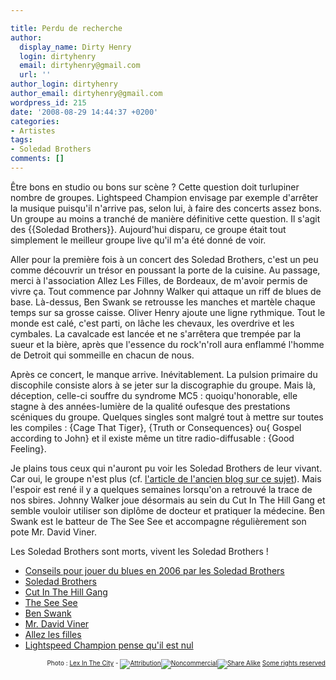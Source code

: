 ```yaml
---

title: Perdu de recherche
author:
  display_name: Dirty Henry
  login: dirtyhenry
  email: dirtyhenry@gmail.com
  url: ''
author_login: dirtyhenry
author_email: dirtyhenry@gmail.com
wordpress_id: 215
date: '2008-08-29 14:44:37 +0200'
categories:
- Artistes
tags:
- Soledad Brothers
comments: []
---
```

Être bons en studio ou bons sur scène ? Cette question doit turlupiner nombre de groupes. Lightspeed Champion envisage par exemple d'arrêter la musique puisqu'il n'arrive pas, selon lui, à faire des concerts assez bons. Un groupe au moins a tranché de manière définitive cette question. Il s'agit des {{Soledad Brothers}}. Aujourd'hui disparu, ce groupe était tout simplement le meilleur groupe live qu'il m'a été donné de voir.

Aller pour la première fois à un concert des Soledad Brothers, c'est un peu comme découvrir un trésor en poussant la porte de la cuisine. Au passage, merci à l'association Allez Les Filles, de Bordeaux, de m'avoir permis de vivre ça. Tout commence par Johnny Walker qui attaque un riff de blues de base. Là-dessus, Ben Swank se retrousse les manches et martèle chaque temps sur sa grosse caisse. Oliver Henry ajoute une ligne rythmique. Tout le monde est calé, c'est parti, on lâche les chevaux, les overdrive et les cymbales. La cavalcade est lancée et ne s'arrêtera que trempée par la sueur et la bière, après que l'essence du rock'n'roll aura enflammé l'homme de Detroit qui sommeille en chacun de nous.

Après ce concert, le manque arrive. Inévitablement. La pulsion primaire du discophile consiste alors à se jeter sur la discographie du groupe. Mais là, déception, celle-ci souffre du syndrome MC5 : quoiqu'honorable, elle stagne à des années-lumière de la qualité oufesque des prestations scéniques du groupe. Quelques singles sont malgré tout à mettre sur toutes les compiles : {Cage That Tiger}, {Truth or Consequences} ou{ Gospel according to John} et il existe même un titre radio-diffusable : {Good Feeling}.

Je plains tous ceux qui n'auront pu voir les Soledad Brothers de leur vivant. Car oui, le groupe n'est plus (cf. <a href="http://deadroosterrecords.blogspot.com/2006/06/les-soledad-brothers-sont-morts-vivent.html">l'article de l'ancien blog sur ce sujet</a>). Mais l'espoir est rené il y a quelques semaines lorsqu'on a retrouvé la trace de nos sbires. Johnny Walker joue désormais au sein du Cut In The Hill Gang et semble vouloir utiliser son diplôme de docteur et pratiquer la médecine. Ben Swank est le batteur de The See See et accompagne régulièrement son pote Mr. David Viner.

Les Soledad Brothers sont morts, vivent les Soledad Brothers !

<ul>
	<li><a href="http://www.guardian.co.uk/music/2006/mar/03/popandrock1">Conseils pour jouer du blues en 2006 par les Soledad Brothers</a></li>
	<li><a href="http://www.myspace.com/soledadbrothers">Soledad Brothers</a></li>
	<li><a href="http://www.myspace.com/cutinthehillgang">Cut In The Hill Gang</a></li>
	<li><a href="http://www.myspace.com/theseeseeband">The See See</a></li>
	<li><a href="http://www.myspace.com/neoistalliance">Ben Swank</a></li>
	<li><a href="http://www.myspace.com/mrdavidviner">Mr. David Viner</a></li>
	<li><a href="http://www.allezlesfilles.com">Allez les filles</a></li>
	<li><a href="http://www.lightspeedchampion.com/bmachine/devwrites.php?id=246">Lightspeed Champion pense qu'il est nul</a></li>

</ul>
<p style="font-size: 10px; padding-top: 0px; margin-top: 0px; margin-bottom: 0px" align="right">Photo : <a href="http://flickr.com/photos/toronto_lex/">Lex In The City</a> - <span class="license">
<span class="ccIcn ccIcnSmall"><a href="http://creativecommons.org/licenses/by-nc-sa/2.0/deed.en"><img title="Attribution" src="http://l.yimg.com/g/images/cc_icon_attribution_small.gif" border="0" alt="Attribution" /><img title="Noncommercial" src="http://l.yimg.com/g/images/cc_icon_noncomm_small.gif" border="0" alt="Noncommercial" /><img title="Share Alike" src="http://l.yimg.com/g/images/cc_icon_sharealike_small.gif" border="0" alt="Share Alike" /></a></span>
<a class="Plain" rel="license cc:license" href="http://creativecommons.org/licenses/by-nc-sa/2.0/deed.en">Some rights reserved</a> </span>

